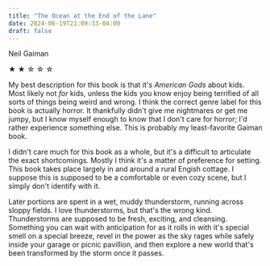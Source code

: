 ```yaml
---
title: "The Ocean at the End of the Lane"
date: 2024-06-19T21:09:33-04:00
draft: false
---
```


Neil Gaiman

&#9733; &#9733; &#9734; &#9734; &#9734;

My best description for this book is that it's _American Gods_ about kids. Most likely not _for_ kids, unless the kids you know enjoy being terrified of all sorts of things being weird and wrong. I think the correct genre label for this book is actually horror. It thankfully didn't give me nightmares or get me jumpy, but I know myself enough to know that I don't care for horror; I'd rather experience something else. This is probably my least-favorite Gaiman book.

I didn't care much for this book as a whole, but it's a difficult to articulate the exact shortcomings. Mostly I think it's a matter of preference for setting. This book takes place largely in and around a rural Engish cottage. I suppose this is supposed to be a comfortable or even cozy scene, but I simply don't identify with it.

Later portions are spent in a wet, muddy thunderstorm, running across sloppy fields. I love thunderstorms, but that's the wrong kind. Thunderstorms are supposed to be fresh, exciting, and cleansing. Something you can wait with anticipation for as it rolls in with it's special smell on a special breeze, revel in the power as the sky rages while safely inside your garage or picnic pavillion, and then explore a new world that's been transformed by the storm once it passes.
